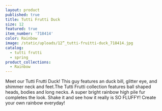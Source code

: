 ```yaml
---
layout: product
published: true
title: Tutti Frutti Duck
size: 12
featured: true
item_number: '718414'
color: Rainbow
image: /static/uploads/12”_tutti-fruitti-duck_718414.jpg
catalog:
  - tutti frutti
  - spring
product_collections:
  - Rainbow
---
```

Meet our Tutti Frutti Duck! This guy features an duck bill, glitter eye, and shimmer neck and feet.The Tutti Frutti collection features ball shaped heads, bodies and long necks. A super bright rainbow high pile fur completes the look. Shake it and see how it really is SO FLUFFY! Create your own rainbow everyday!
